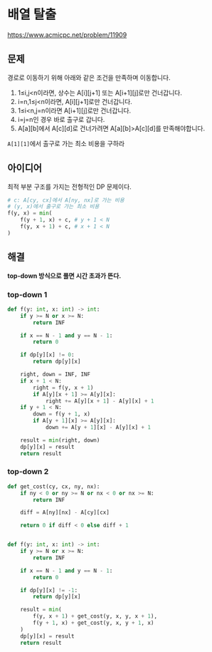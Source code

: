 # 배열 탈출
https://www.acmicpc.net/problem/11909

## 문제
경로로 이동하기 위해 아래와 같은 조건을 만족하며 이동합니다.

1. 1≤i,j<n이라면, 상수는 A[i][j+1] 또는 A[i+1][j]로만 건너갑니다.
2. i=n,1≤j<n이라면, A[i][j+1]로만 건너갑니다.
3. 1≤i<n,j=n이라면 A[i+1][j]로만 건너갑니다.
4. i=j=n인 경우 바로 출구로 갑니다.
5. A[a][b]에서 A[c][d]로 건너가려면 A[a][b]>A[c][d]를 만족해야합니다.

`A[1][1]`에서 출구로 가는 최소 비용을 구하라

## 아이디어
최적 부분 구조를 가지는 전형적인 DP 문제이다.

```python
# c: A[cy, cx]에서 A[ny, nx]로 가는 비용
# (y, x)에서 출구로 가는 최소 비용
f(y, x) = min(
    f(y + 1, x) + c, # y + 1 < N
    f(y, x + 1) + c, # x + 1 < N
)
```

## 해결

**top-down 방식으로 풀면 시간 초과가 뜬다.** 

### top-down 1

```python
def f(y: int, x: int) -> int:
	if y >= N or x >= N:
		return INF

	if x == N - 1 and y == N - 1:
		return 0

	if dp[y][x] != 0:
		return dp[y][x]

	right, down = INF, INF
	if x + 1 < N:
		right = f(y, x + 1)
		if A[y][x + 1] >= A[y][x]:
			right += A[y][x + 1] - A[y][x] + 1
	if y + 1 < N:
		down = f(y + 1, x)
		if A[y + 1][x] >= A[y][x]:
			down += A[y + 1][x] - A[y][x] + 1

	result = min(right, down)
	dp[y][x] = result
	return result
```

### top-down 2
```python
def get_cost(cy, cx, ny, nx):
	if ny < 0 or ny >= N or nx < 0 or nx >= N:
		return INF

	diff = A[ny][nx] - A[cy][cx]

	return 0 if diff < 0 else diff + 1


def f(y: int, x: int) -> int:
	if y >= N or x >= N:
		return INF

	if x == N - 1 and y == N - 1:
		return 0

	if dp[y][x] != -1:
		return dp[y][x]

	result = min(
		f(y, x + 1) + get_cost(y, x, y, x + 1),
		f(y + 1, x) + get_cost(y, x, y + 1, x)
	)
	dp[y][x] = result
	return result
```